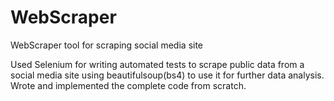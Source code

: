 # WebScraper
WebScraper tool for scraping social media site


Used Selenium for writing automated tests to scrape public data from a social media site using beautifulsoup(bs4) to use it for further data analysis.
Wrote and implemented the complete code from scratch.
